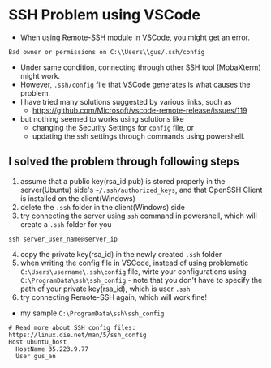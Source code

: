 # SSH Problem using VSCode

- When using Remote-SSH module in VSCode, you might get an error. 

```
Bad owner or permissions on C:\\Users\\gus/.ssh/config
```

- Under same condition, connecting through other SSH tool (MobaXterm) might work.
- However, `.ssh/config` file that VSCode generates is what causes the problem.
- I have tried many solutions suggested by various links, such as
  - https://github.com/Microsoft/vscode-remote-release/issues/119
- but nothing seemed to works using solutions like
  - changing the Security Settings for `config` file, or
  - updating the ssh settings through commands using powershell.
  
## I solved the problem through following steps

  1. assume that a public key(rsa_id.pub) is stored properly in the server(Ubuntu) side's `~/.ssh/authorized_keys`, and that OpenSSH Client is installed on the client(Windows)
  2. delete the `.ssh` folder in the client(Windows) side
  3. try connecting the server using `ssh` command in powershell, which will create a `.ssh` folder for you
  ```
  ssh server_user_name@server_ip
  ``` 
  4. copy the private key(rsa_id) in the newly created `.ssh` folder
  5. when writing the config file in VSCode, instead of using problematic `C:\Users\username\.ssh\config` file, wirte your configurations using `C:\ProgramData\ssh\ssh_config` 
    - note that you don't have to specify the path of your private key(rsa_id), which is user `.ssh`
  6. try connecting Remote-SSH again, which will work fine!
  
  - my sample `C:\ProgramData\ssh\ssh_config` 
```
# Read more about SSH config files: https://linux.die.net/man/5/ssh_config
Host ubuntu_host
  HostName 35.223.9.77
  User gus_an
```
